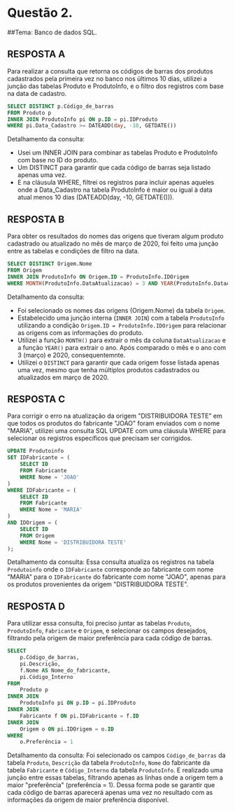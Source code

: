 # Questão 2.
##Tema: Banco de dados SQL. 

## RESPOSTA A

Para realizar a consulta que retorna os códigos de barras dos produtos cadastrados pela primeira vez no banco nos últimos 10 dias, utilizei a junção das tabelas Produto e ProdutoInfo, e o filtro dos registros com base na data de cadastro.

```sql 
SELECT DISTINCT p.Código_de_barras
FROM Produto p
INNER JOIN ProdutoInfo pi ON p.ID = pi.IDProduto
WHERE pi.Data_Cadastro >= DATEADD(day, -10, GETDATE())
```

Detalhamento da consulta:
- Usei um INNER JOIN para combinar as tabelas Produto e ProdutoInfo com base no ID do produto.
- Um DISTINCT para garantir que cada código de barras seja listado apenas uma vez.
- E na cláusula WHERE, filtrei os registros para incluir apenas aqueles onde a Data_Cadastro na tabela ProdutoInfo é maior ou igual à data atual menos 10 dias (DATEADD(day, -10, GETDATE())).

## RESPOSTA B

Para obter os resultados do nomes das origens que tiveram algum produto cadastrado ou atualizado no mês de março de 2020, foi feito uma junção entre as tabelas e condições de filtro na data.

```sql
SELECT DISTINCT Origem.Nome
FROM Origem
INNER JOIN ProdutoInfo ON Origem.ID = ProdutoInfo.IDOrigem
WHERE MONTH(ProdutoInfo.DataAtualizacao) = 3 AND YEAR(ProdutoInfo.DataAtualizacao) = 2020
```

Detalhamento da consulta:
- Foi selecionado os nomes das origens (Origem.Nome) da tabela `Origem`.
- Estabelecido uma junção interna (`INNER JOIN`) com a tabela `ProdutoInfo` utilizando a condição `Origem.ID = ProdutoInfo.IDOrigem` para relacionar as origens com as informações do produto.
- Utilizei a função `MONTH()` para extrair o mês da coluna `DataAtualizacao` e a função `YEAR()` para extrair o ano. Após comparado o mês e o ano com 3 (março) e 2020, consequentemnte.
- Utilizei o `DISTINCT` para garantir que cada origem fosse listada apenas uma vez, mesmo que tenha múltiplos produtos cadastrados ou atualizados em março de 2020.


## RESPOSTA C

Para corrigir o erro na atualização da origem "DISTRIBUIDORA TESTE" em que todos os produtos do fabricante "JOAO" foram enviados com o nome "MARIA", utilizei uma consulta SQL UPDATE com uma cláusula WHERE para selecionar os registros específicos que precisam ser corrigidos.

```sql
UPDATE Produtoinfo
SET IDFabricante = (
    SELECT ID
    FROM Fabricante
    WHERE Nome = 'JOAO'
)
WHERE IDFabricante = (
    SELECT ID
    FROM Fabricante
    WHERE Nome = 'MARIA'
)
AND IDOrigem = (
    SELECT ID
    FROM Origem
    WHERE Nome = 'DISTRIBUIDORA TESTE'
);
```

Detalhamento da consulta:
Essa consulta atualiza os registros na tabela `Produtoinfo` onde o `IDFabricante` corresponde ao fabricante com nome "MARIA" para o `IDFabricante` do fabricante com nome "JOAO", apenas para os produtos provenientes da origem "DISTRIBUIDORA TESTE".


## RESPOSTA D

Para utilizar essa consulta, foi preciso juntar as tabelas `Produto`, `ProdutoInfo`, `Fabricante` e `Origem`, e selecionar os campos desejados, filtrando pela origem de maior preferência para cada código de barras. 

```sql
SELECT
    p.Código_de_barras,
    pi.Descrição,
    f.Nome AS Nome_do_fabricante,
    pi.Código_Interno
FROM
    Produto p
INNER JOIN
    ProdutoInfo pi ON p.ID = pi.IDProduto
INNER JOIN
    Fabricante f ON pi.IDFabricante = f.ID
INNER JOIN
    Origem o ON pi.IDOrigem = o.ID
WHERE
    o.Preferência = 1
```

Detalhamento da consulta:
Foi selecionado os campos `Código_de_barras` da tabela `Produto`, `Descrição` da tabela `ProdutoInfo`, `Nome` do fabricante da tabela `Fabricante` e `Código_Interno` da tabela `ProdutoInfo`.
E realizado uma junção entre essas tabelas,  filtrando apenas as linhas onde a origem tem a maior "preferência" (preferência = 1). Dessa forma pode se garantir que cada código de barras aparecerá apenas uma vez no resultado com as informações da origem de maior preferência disponível. 
